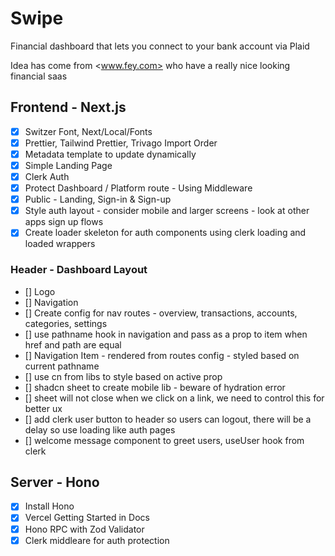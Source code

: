# Swipe

Financial dashboard that lets you connect to your bank account via Plaid

Idea has come from <www.fey.com> who have a really nice looking financial saas

## Frontend - Next.js

- [x] Switzer Font, Next/Local/Fonts
- [x] Prettier, Tailwind Prettier, Trivago Import Order
- [x] Metadata template to update dynamically
- [x] Simple Landing Page
- [x] Clerk Auth
- [x] Protect Dashboard / Platform route - Using Middleware
- [x] Public - Landing, Sign-in & Sign-up
- [x] Style auth layout - consider mobile and larger screens - look at other apps sign up flows
- [x] Create loader skeleton for auth components using clerk loading and loaded wrappers

### Header - Dashboard Layout

- [] Logo
- [] Navigation
- [] Create config for nav routes - overview, transactions, accounts, categories, settings
- [] use pathname hook in navigation and pass as a prop to item when href and path are equal
- [] Navigation Item - rendered from routes config - styled based on current pathname
- [] use cn from libs to style based on active prop
- [] shadcn sheet to create mobile lib - beware of hydration error
- [] sheet will not close when we click on a link, we need to control this for better ux
- [] add clerk user button to header so users can logout, there will be a delay so use loading like auth pages
- [] welcome message component to greet users, useUser hook from clerk

## Server - Hono

- [x] Install Hono
- [x] Vercel Getting Started in Docs
- [x] Hono RPC with Zod Validator
- [x] Clerk middleare for auth protection

